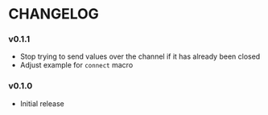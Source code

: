 # CHANGELOG

### v0.1.1
- Stop trying to send values over the channel if it has already been closed 
- Adjust example for `connect` macro

### v0.1.0
- Initial release
